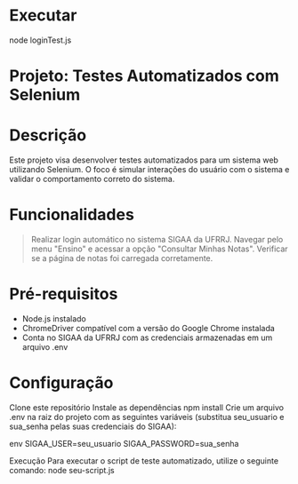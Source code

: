 # Executar
node loginTest.js

# Projeto: Testes Automatizados com Selenium
# Descrição
Este projeto visa desenvolver testes automatizados para um sistema web utilizando Selenium. O foco é simular interações do usuário com o sistema e validar o comportamento correto do sistema.

# Funcionalidades
> Realizar login automático no sistema SIGAA da UFRRJ.
> Navegar pelo menu "Ensino" e acessar a opção "Consultar Minhas Notas".
> Verificar se a página de notas foi carregada corretamente.

# Pré-requisitos
- Node.js instalado
- ChromeDriver compatível com a versão do Google Chrome instalada
- Conta no SIGAA da UFRRJ com as credenciais armazenadas em um arquivo .env

# Configuração
Clone este repositório
Instale as dependências
npm install
Crie um arquivo .env na raiz do projeto com as seguintes variáveis (substitua seu_usuario e sua_senha pelas suas credenciais do SIGAA):

env
SIGAA_USER=seu_usuario
SIGAA_PASSWORD=sua_senha

Execução
Para executar o script de teste automatizado, utilize o seguinte comando:
node seu-script.js
